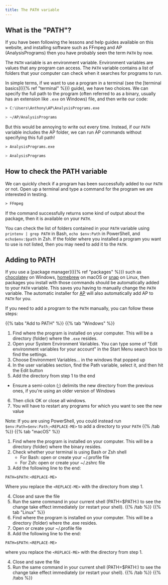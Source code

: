 ```yaml
---
title: The PATH variable
---
```


## What is the "PATH"?

If you have been following the lessons and help guides available on this
website, and installing software such as FFmpeg and AP (AnalysisPrograms) then
you have probably seen the term `PATH` by now. 

The `PATH` variable is an environment variable. Environment variables are values
that any program can access. The `PATH` variable contains a list of folders that
your computer can check when it searches for programs to run.

In simple terms, if we want to use a program in a terminal (see the [terminal basics]({{% ref "terminal" %}}) guide), we have two choices. We can
specify the full path to the program (often referred to as a binary, usually
has an extension like `.exe` on Windows) file, and then write our code:

```ps
> C:\Users\Anthony\AP\AnalysisPrograms.exe 
```

```bash
> ~/AP/AnalysisPrograms
```

But this would be annoying to write out every time. Instead, if our `PATH`
variable includes the AP folder, we can run AP commands without specifying this
full path! 

```ps
> AnalysisPrograms.exe
```

```bash
> AnalysisPrograms
```

## How to check the PATH variable

We can quickly check if a program has been successfully added to our `PATH` or
not. Open up a terminal and type a command for the program we are interested in
testing. 

```ps
> FFmpeg
```

If the command successfully returns some kind of output about the package, then
it is available on your `PATH`.  

You can check the list of folders contained in your `PATH` variable
using `printenv | grep PATH` in Bash, `echo $env:Path` in PowerShell, and 
`echo$env:$path` in Zsh. If the folder where you installed a program you want to
use is not listed, then you may need to add it to the `PATH`.

## Adding to PATH

If you use a [package manager]({{% ref "packages" %}}) such as
[chocolatey](https://chocolatey.org/) on Windows, [homebrew](https://brew.sh/)
on macOS or [snap](https://snapcraft.io/) on Linux, then packages you install
with those commands should be automatically added to your `PATH` variable. This
saves you having to manually change the `PATH` variable. The automatic installer
for [AP](https://ap.qut.ecoacoustics.info/basics/installing.html)
will also automatically add AP to `PATH` for you.

If you need to add a program to the `PATH` manually, you can follow these steps:

{{% tabs "Add to PATH" %}}
{{% tab "Windows" %}}
1. Find where the program is installed on your computer. This will be a
   directory (folder) where the `.exe` resides.
2. Open your System Environment Variables. You can type some of "Edit environment variables for your account" in the Start Menu search box to find the settings.
3. Choose Environment Variables... in the windows that popped up
4. In the user variables section, find the Path variable, select it, and then hit the Edit button
5. Add the directory from step 1 to the end
  - Ensure a semi-colon (;) delimits the new directory from the previous ones, if you're using an older version of Windows
6. Then click OK or close all windows.
7. You will have to restart any programs for which you want to see the new value

Note: If you are using PowerShell, you could instead run
`$env:Path=$env:Path;<REPLACE-ME>` to add a directory to your `PATH`
{{% /tab %}}
{{% tab "macOS" %}}
1. Find where the program is installed on your computer. This will be a
   directory (folder) where the binary resides.
2. Check whether your terminal is using Bash or Zsh shell
   - For Bash: open or create your ~/.profile file
   - For Zsh: open or create your ~/.zshrc file
3. Add the following line to the end:

`PATH=$PATH:<REPLACE-ME>`

Where you replace the `<REPLACE-ME>` with the directory from step 1.

4. Close and save the file
5. Run the same command in your current shell (PATH=$PATH:<REPLACE-ME>) to see the change take effect immediately (or restart your shell).
{{% /tab %}}
{{% tab "Linux" %}}
1. Find where the program is installed on your computer. This will be a
   directory (folder) where the .exe resides.
2. Open or create your ~/.profile file
3. Add the following line to the end:

`PATH=$PATH:<REPLACE-ME>`

where you replace the `<REPLACE-ME>` with the directory from step 1.

4. Close and save the file
5. Run the same command in your current shell (PATH=$PATH:<REPLACE-ME>) to see the change take effect immediately (or restart your shell).
{{% /tab %}}
{{% /tabs %}}


